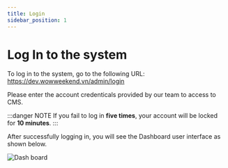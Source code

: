 ```yaml
---
title: Login
sidebar_position: 1
---
```


# Log In to the system

To log in to the system, go to the following URL: https://dev.wowweekend.vn/admin/login

Please enter the account credenticals provided by our team to access to CMS.

:::danger NOTE
If you fail to log in **five times**, your account will be locked for **10 minutes**.
:::

After successfully logging in, you will see the Dashboard user interface as shown below.

![Dash board](https://wvn.hcm.ss.bfcplatform.vn/uploads/login-v2.png)

